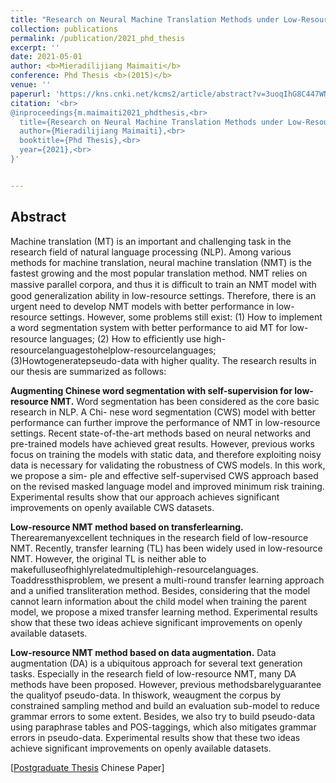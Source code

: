 ```yaml
---
title: "Research on Neural Machine Translation Methods under Low-Resource Conditions"
collection: publications
permalink: /publication/2021_phd_thesis
excerpt: ''
date: 2021-05-01
author: <b>Mieradilijiang Maimaiti</b>
conference: Phd Thesis <b>(2015)</b> 
venue: ''
paperurl: 'https://kns.cnki.net/kcms2/article/abstract?v=3uoqIhG8C447WN1SO36whLpCgh0R0Z-i16_wNaYct1rCckkTLVqOrb5k-zqjznpcQN32DXhcsleZZocA6nBZtPtZZvGyDgV4&uniplatform=NZKPT'
citation: '<br>
@inproceedings{m.maimaiti2021_phdthesis,<br>
  title={Research on Neural Machine Translation Methods under Low-Resource Conditions},<br>
  author={Mieradilijiang Maimaiti},<br>
  booktitle={Phd Thesis},<br>
  year={2021},<br>
}'


---
```

<h2><strong>Abstract</strong></h2>
Machine translation (MT) is an important and challenging task in the research field
of natural language processing (NLP). Among various methods for machine translation,
neural machine translation (NMT) is the fastest growing and the most popular translation
method. NMT relies on massive parallel corpora, and thus it is diﬀicult to train an NMT
model with good generalization ability in low-resource settings. Therefore, there is an
urgent need to develop NMT models with better performance in low-resource settings.
However, some problems still exist: (1) How to implement a word segmentation system
with better performance to aid MT for low-resource languages; (2) How to eﬀiciently use
high-resourcelanguagestohelplow-resourcelanguages; (3)Howtogeneratepseudo-data
with higher quality. The research results in our thesis are summarized as follows:

**Augmenting Chinese word segmentation with self-supervision for low-resource
NMT.** Word segmentation has been considered as the core basic research in NLP. A Chi-
nese word segmentation (CWS) model with better performance can further improve the
performance of NMT in low-resource settings. Recent state-of-the-art methods based on
neural networks and pre-trained models have achieved great results. However, previous
works focus on training the models with static data, and therefore exploiting noisy data is
necessary for validating the robustness of CWS models. In this work, we propose a sim-
ple and effective self-supervised CWS approach based on the revised masked language
model and improved minimum risk training. Experimental results show that our approach
achieves significant improvements on openly available CWS datasets.

**Low-resource NMT method based on transferlearning.** Therearemanyexcellent
techniques in the research field of low-resource NMT. Recently, transfer learning (TL)
has been widely used in low-resource NMT. However, the original TL is neither able to
makefulluseofhighlyrelatedmultiplehigh-resourcelanguages. Toaddressthisproblem,
we present a multi-round transfer learning approach and a unified transliteration method.
Besides, considering that the model cannot learn information about the child model when
training the parent model, we propose a mixed transfer learning method. Experimental
results show that these two ideas achieve significant improvements on openly available
datasets.

**Low-resource NMT method based on data augmentation.** Data augmentation (DA) is a ubiquitous approach for several text generation tasks. 
Especially in the research field of low-resource NMT, many DA methods have been proposed. 
However, previous methodsbarelyguarantee the qualityof pseudo-data. In thiswork, weaugment the corpus
by constrained sampling method and build an evaluation sub-model to reduce grammar
errors to some extent. Besides, we also try to build pseudo-data using paraphrase tables
and POS-taggings, which also mitigates grammar errors in pseudo-data. Experimental
results show that these two ideas achieve significant improvements on openly available
datasets.

\[[Postgraduate Thesis](https://miradel51.github.io/files/phd_thesis.caj) Chinese Paper\] 
